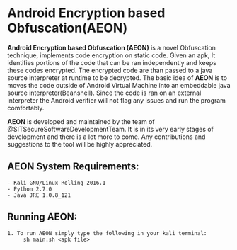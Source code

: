 # **Android Encryption based Obfuscation(AEON)**

**Android Encryption based Obfuscation (AEON)** is a novel Obfuscation technique, implements code encryption on static code. Given an apk, It identifies portions of the code that can be ran independently and keeps these codes encrypted. The encrypted code are than passed to a java source interpreter at runtime to be decrypted. The basic idea of **AEON** is to moves the code outside of Android Virtual Machine into an embeddable java source interpreter(Beanshell). Since the code is ran on an external interpreter the Android verifier will not flag any issues and run the program comfortably.

**AEON** is developed and maintained by the team of @SITSecureSoftwareDevelopmentTeam. It is in its very early stages of development and there is a lot more to come. Any contributions and suggestions to the tool will be highly appreciated. 

## **AEON System Requirements:**
    - Kali GNU/Linux Rolling 2016.1
    - Python 2.7.0
    - Java JRE 1.0.8_121

## **Running AEON:**
    1. To run AEON simply type the following in your kali terminal:
         sh main.sh <apk file>




